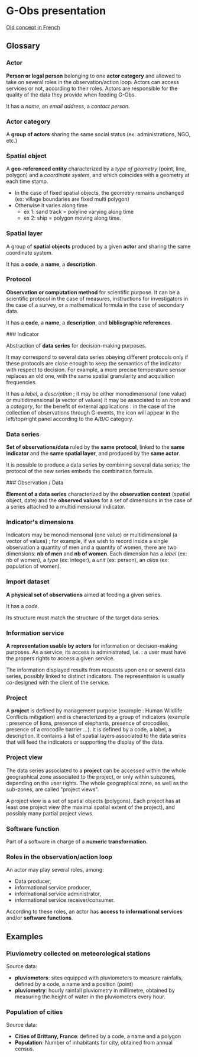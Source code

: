 # G-Obs presentation

[Old concept in French](./old_french_doc)

## Glossary

### Actor

**Person or legal person** belonging to one **actor category** and allowed to take on several roles in the observation/action loop. Actors can access services or not, according to their roles. Actors are responsible for the quality of the data they provide when feeding G-Obs.

It has a _name_, an _email address_, a _contact person_.

### Actor category

A **group of actors** sharing the same social status (ex: administrations, NGO, etc.)

### Spatial object

A **geo-referenced entity** characterized by a _type of geometry_ (point, line, polygon) and a _coordinate system_, and which coincides with a geometry at each time stamp.

* In the case of fixed spatial objects, the geometry remains unchanged (ex: village boundaries are fixed multi polygon)
* Otherwise it varies along time
    - ex 1: sand track = polyline varying along time
    - ex 2: ship = polygon moving along time.

### Spatial layer

A group of **spatial objects** produced by a given **actor** and sharing the same coordinate system.

It has a **code**, a **name**, a **description**.

### Protocol

**Observation or computation method** for scientific purpose. It can be a scientific protocol in the case of measures, instructions for investigators in the case of a survey, or a mathematical formula in the case of secondary data.

It has a **code**, a **name**, a **description**, and **bibliographic references**.

### Indicator

Abstraction of **data series** for decision-making purposes.

It may correspond to several data series obeying different protocols only if these protocols are close enough to keep the semantics of the indicator with respect to decision. For example, a more precise temperature sensor replaces an old one, with the same spatial granularity and acquisition frequencies.

It has a _label_, a _description_ ; it may be either monodimensonal (one value) or multidimensional (a vector of values)
it may be associated to an _icon_ and a _category_, for the benefit of external applications : in the case of the collection of observations through G-events, the icon will appear in the left/top/right panel according to the A/B/C category.


### Data series

**Set of observations/data** ruled by the **same protocol**, linked to the **same indicator** and the **same spatial layer**, and produced by the **same actor**.

It is possible to produce a data series by combining several data series; the protocol of the new series embeds the combination formula.

### Observation / Data

**Element of a data series** characterized by the **observation context** (spatial object, date) and the **observed values** for a set of dimensions in the case of a series attached to a multidimensional indicator.

### Indicator's dimensions

Indicators may be monodimensonal (one value) or multidimensional (a vector of values) ; for example, if we wish to record inside a single observation a quantity of men and a quantity of women, there are two dimensions: **nb of men** and **nb of women**.
Each dimension has a _label_ (ex: nb of women), a _type_ (ex: integer), a _unit_ (ex: person), an _alias_ (ex: population of women).


### Import dataset

**A physical set of observations** aimed at feeding a given series.

It has a _code_.

Its structure must match the structure of the target data series.

### Information service

**A representation usable by actors** for information or decision-making purposes. As a service, its access is administrated, i.e. : a user must have the propers rights to access a given service.

The information displayed results from requests upon one or several data series, possibly linked to distinct indicators. The representtaion is usually co-designed with the client of the service.

### Project

A **project** is defined by management purpose (example : Human Wildlife Conflicts mitigation) and is characterized by a group of indicators (example : presence of lions, presence of elephants, presence of crocodiles, presence of a crocodile barrier ...).
It is defined by a code, a label, a description.
It contains a list of spatial layers associated to the data series that will feed the indicators or supporting the display of the data.

### Project view

The data series associated to a **project** can be accessed within the whole geographical zone associated to the project, or only within subzones, depending on the user rights. The whole geographical zone, as well as the sub-zones, are called "project views".

A project view is a set of spatial objects (polygons).
Each project has at least one project view (the maximal spatial extent of the project), and possibly many partial project views.

### Software function

Part of a software in charge of a **numeric transformation**.

### Roles in the observation/action loop

An actor may play several roles, among:

* Data producer,
* informational service producer,
* informational service administrator,
* informational service receiver/consumer.

According to these roles, an actor has **access to informational services** and/or **software functions**.


## Examples

### Pluviometry collected on meteorological stations

Source data:

* **pluviometers**: sites equipped with pluviometers to measure rainfalls, defined by a code, a name and a position (point)
* **pluviometry**: hourly rainfall pluviometry in millimetre, obtained by measuring the height of water in the pluviometers every hour.

### Population of cities

Source data:

* **Cities of Brittany, France**: defined by a code, a name and a polygon
* **Population**: Number of inhabitants for city, obtained from annual census.
